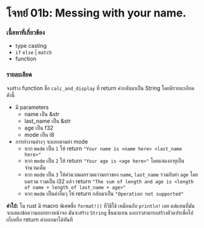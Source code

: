 # โจทย์ 01b: Messing with your name.
### เนื้อหาที่เกี่ยวข้อง
- type casting
- `if` `else` | `match`
- function

### รายละเอียด
จงสร้าง function ชื่อ `calc_and_display` 
ที่ return ค่ากลับมาเป็น String โดยมีรายละเอียดดังนี้
- มี parameters
    - name เป็น &str
    - last_name เป็น &str
    - age เป็น f32
    - mode เป็น i8
- การทำงานต่างๆ จะแยกตามค่า mode
    - หาก `mode` เป็น `1` ให้ return `"Your name is <name here> <last_name here>"`
    - หาก `mode` เป็น `2` ให้ return `"Your age is <age here>"` โดยแสดงอายุเป็นจำนวนเต็ม
    - หาก `mode` เป็น `3` ให้คำนวณผลรวมความยาวของ `name`, `last_name` รวมกับค่า `age` โดยผมรวม รวมเป็น i32 แล้ว return `"The sum of length and age is <length of name + length of last_name + age>"`
    - หาก `mode` เป็นค่าอื่นๆ ให้ return กลับมาเป็น `"Operation not supported"`

**คำใบ้:** ใน rust มี macro พิเศษชื่อ `format!()` ที่วิธีใช้ เหมือนกับ `println!` เลย แต่แทนที่มันจะแสดงข้อความออกทางหน้าจอ มันจะสร้าง `String` ขึ้นมาแทน และเราสามารถสร้างตัวแปรเพื่อไปเก็บหรือ return ค่าออกมาได้ทันที